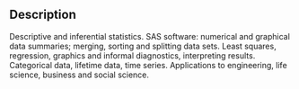 ## Description

Descriptive and inferential statistics. SAS software: numerical and graphical data summaries; merging, sorting and splitting data sets. Least squares, regression, graphics and informal diagnostics, interpreting results. Categorical data, lifetime data, time series. Applications to engineering, life science, business and social science.
